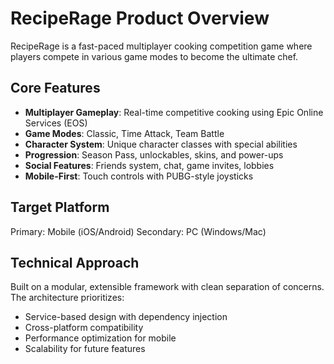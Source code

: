# RecipeRage Product Overview

RecipeRage is a fast-paced multiplayer cooking competition game where players compete in various game modes to become the ultimate chef.

## Core Features

- **Multiplayer Gameplay**: Real-time competitive cooking using Epic Online Services (EOS)
- **Game Modes**: Classic, Time Attack, Team Battle
- **Character System**: Unique character classes with special abilities
- **Progression**: Season Pass, unlockables, skins, and power-ups
- **Social Features**: Friends system, chat, game invites, lobbies
- **Mobile-First**: Touch controls with PUBG-style joysticks

## Target Platform

Primary: Mobile (iOS/Android)
Secondary: PC (Windows/Mac)

## Technical Approach

Built on a modular, extensible framework with clean separation of concerns. The architecture prioritizes:
- Service-based design with dependency injection
- Cross-platform compatibility
- Performance optimization for mobile
- Scalability for future features
